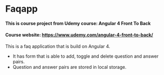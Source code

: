 # Faqapp

#### This is course project from Udemy course: Angular 4 Front To Back
#### Course website: https://www.udemy.com/angular-4-front-to-back/

This is a faq application that is build on Angular 4. 

* It has form that is able to add, toggle and delete question and answer pairs. 
* Question and answer pairs are stored in local storage.
